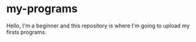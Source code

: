 # my-programs
Hello, I'm a beginner and this repository is where I'm going to upload my firsts programs.
